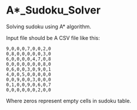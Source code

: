 # A*_Sudoku_Solver
Solving sudoku using A* algorithm.

Input file should be A CSV file like this:
```
9,0,0,0,7,0,0,2,0
0,8,0,0,0,0,0,3,0
6,0,0,0,0,4,7,0,8
0,0,0,0,0,0,0,8,0
0,6,0,0,3,0,9,0,1
4,0,0,5,0,0,0,0,0
0,0,9,0,0,3,0,0,0
0,1,0,0,9,0,6,0,7
0,0,0,0,0,0,2,0,0
```
Where zeros represent empty cells in sudoku table.
